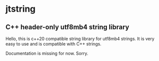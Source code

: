 # jtstring
## C++ header-only utf8mb4 string library

Hello, this is c++20 compatible string library for utf8mb4 strings.  It is very easy to use and is compatible with C++ strings.

Documentation is missing for now. Sorry.
